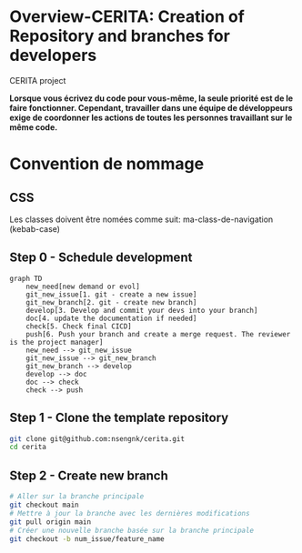 # Overview-CERITA: Creation of Repository and branches for developers

CERITA project

**Lorsque vous écrivez du code pour vous-même, la seule priorité est de le faire fonctionner. Cependant, travailler dans une équipe de développeurs exige de coordonner les actions de toutes les personnes travaillant sur le même code.**

# Convention de nommage

## CSS

Les classes doivent être nomées comme suit: ma-class-de-navigation (kebab-case)

## Step 0 - Schedule development

```mermaid
graph TD
    new_need[new demand or evol]
    git_new_issue[1. git - create a new issue]
    git_new_branch[2. git - create new branch]
    develop[3. Develop and commit your devs into your branch]
    doc[4. update the documentation if needed]
    check[5. Check final CICD]
    push[6. Push your branch and create a merge request. The reviewer is the project manager]
    new_need --> git_new_issue
    git_new_issue --> git_new_branch
    git_new_branch --> develop
    develop --> doc
    doc --> check
    check --> push
```

## Step 1 - Clone the template repository

```bash
git clone git@github.com:nsengnk/cerita.git
cd cerita
```

## Step 2 - Create new branch

```bash
# Aller sur la branche principale
git checkout main
# Mettre à jour la branche avec les dernières modifications
git pull origin main
# Créer une nouvelle branche basée sur la branche principale
git checkout -b num_issue/feature_name
```
